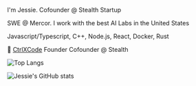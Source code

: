 I'm Jessie. Cofounder @ Stealth Startup

SWE @ Mercor. I work with the best AI Labs in the United States

Javascript/Typescript, C++, Node.js, React, Docker, Rust

🚧 [CtrlXCode](https://ctrlxcode.com) Founder
Cofounder @ Stealth

![Top Langs](https://github-readme-stats-jessie.vercel.app/api/top-langs/?username=JessieG-TY&layout=compact&theme=radical&count_private=true)

![Jessie's GitHub stats](https://github-readme-stats-jessie.vercel.app/api?username=JessieG-TY&show_icons=true&theme=radical&count_private=true&include_all_commits=true&hide=contribs&rank_icon=github)
